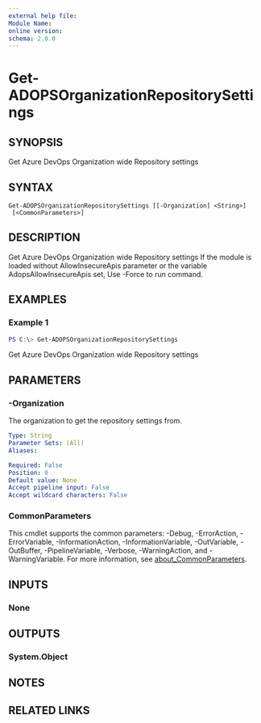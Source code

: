 ```yaml
---
external help file:
Module Name:
online version:
schema: 2.0.0
---
```


# Get-ADOPSOrganizationRepositorySettings

## SYNOPSIS
Get Azure DevOps Organization wide Repository settings

## SYNTAX

```
Get-ADOPSOrganizationRepositorySettings [[-Organization] <String>]
 [<CommonParameters>]
```

## DESCRIPTION
Get Azure DevOps Organization wide Repository settings
If the module is loaded without AllowInsecureApis parameter or the variable AdopsAllowInsecureApis set, Use -Force to run command.

## EXAMPLES

### Example 1
```powershell
PS C:\> Get-ADOPSOrganizationRepositorySettings
```

Get Azure DevOps Organization wide Repository settings

## PARAMETERS

### -Organization
The organization to get the repository settings from.

```yaml
Type: String
Parameter Sets: (All)
Aliases:

Required: False
Position: 0
Default value: None
Accept pipeline input: False
Accept wildcard characters: False
```

### CommonParameters
This cmdlet supports the common parameters: -Debug, -ErrorAction, -ErrorVariable, -InformationAction, -InformationVariable, -OutVariable, -OutBuffer, -PipelineVariable, -Verbose, -WarningAction, and -WarningVariable. For more information, see [about_CommonParameters](http://go.microsoft.com/fwlink/?LinkID=113216).

## INPUTS

### None

## OUTPUTS

### System.Object
## NOTES

## RELATED LINKS
